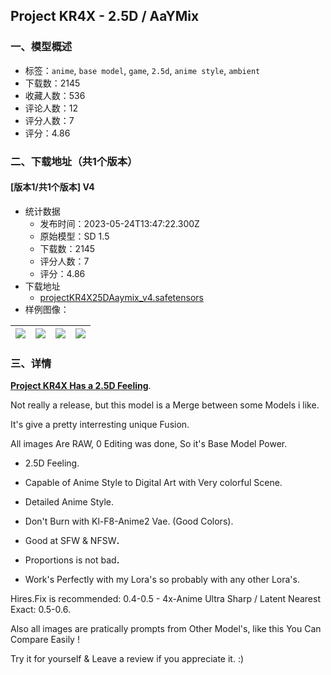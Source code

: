 ## Project KR4X - 2.5D / AaYMix
### 一、模型概述

- 标签：`anime`, `base model`, `game`, `2.5d`, `anime style`, `ambient`
- 下载数：2145
- 收藏人数：536
- 评论人数：12
- 评分人数：7
- 评分：4.86

### 二、下载地址（共1个版本）

#### [版本1/共1个版本] V4

- 统计数据
  - 发布时间：2023-05-24T13:47:22.300Z
  - 原始模型：SD 1.5
  - 下载数：2145
  - 评分人数：7
  - 评分：4.86
- 下载地址
  - [projectKR4X25DAaymix_v4.safetensors](https://civitai.com/api/download/models/79841)
- 样例图像：

| <img src="https://image.civitai.com/xG1nkqKTMzGDvpLrqFT7WA/580a8f9b-b419-408a-93ea-5abcf8ebc506/width=450/895727.jpeg" /> | <img src="https://image.civitai.com/xG1nkqKTMzGDvpLrqFT7WA/f3c47448-c878-4bff-a175-e64faaf793bc/width=450/895667.jpeg" /> | <img src="https://image.civitai.com/xG1nkqKTMzGDvpLrqFT7WA/c6c60a6b-daa5-47ba-8f5c-fd5866f0e6d9/width=450/895665.jpeg" /> | <img src="https://image.civitai.com/xG1nkqKTMzGDvpLrqFT7WA/7ba231e6-65e3-4246-b4a5-c7e09e13b403/width=450/895672.jpeg" /> |
| ---- | ---- | ---- | ---- |


### 三、详情
<p><strong><u>Project KR4X Has a 2.5D Feeling</u></strong>.</p><p>Not really a release, but this model is a Merge between some Models i like.</p><p>It's give a pretty interresting unique Fusion.</p><p>All images Are RAW, 0 Editing was done, So it's Base Model Power.</p><ul><li><p>2.5D Feeling.</p></li><li><p>Capable of Anime Style to Digital Art with Very colorful Scene.</p></li><li><p>Detailed Anime Style.</p></li><li><p>Don't Burn with Kl-F8-Anime2 Vae. (Good Colors).</p></li><li><p>Good at SFW &amp; NFSW<strong>.</strong></p></li><li><p>Proportions is not bad<strong>.</strong></p></li><li><p>Work's Perfectly with my Lora's so probably with any other Lora's.</p></li></ul><p>Hires.Fix is recommended: 0.4-0.5 - 4x-Anime Ultra Sharp / Latent Nearest Exact: 0.5-0.6.</p><p>Also all images are pratically prompts from Other Model's, like this You Can Compare Easily !</p><p>Try it for yourself &amp; Leave a review if you appreciate it. :)</p><p></p><p></p>